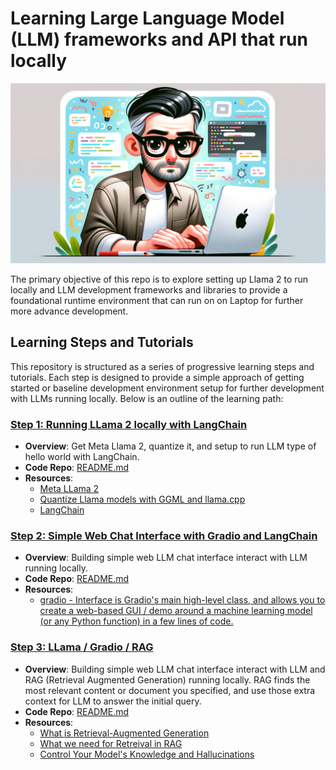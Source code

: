 # Learning Large Language Model (LLM) frameworks and API that run locally

![Engineer Learning LLMs](images/article-toc.png)


The primary objective of this repo is to explore setting up Llama 2 to run locally and LLM development frameworks and libraries to provide a foundational runtime environment that can run on on Laptop for further more advance development.

## Learning Steps and Tutorials

This repository is structured as a series of progressive learning steps and tutorials. Each step is designed to provide a simple approach of getting started or baseline development environment setup for further development with LLMs running locally. Below is an outline of the learning path:

### [Step 1: Running LLama 2 locally with LangChain](step1/README.md)
- **Overview**: Get Meta Llama 2, quantize it, and setup to run LLM type of hello world with LangChain.
- **Code Repo**: [README.md](step1/README.md)
- **Resources**:
  - [Meta LLama 2](https://ai.meta.com/llama/)
  - [Quantize Llama models with GGML and llama.cpp](https://towardsdatascience.com/quantize-llama-models-with-ggml-and-llama-cpp-3612dfbcc172)
  - [LangChain](https://python.langchain.com/docs/get_started/introduction)

### [Step 2: Simple Web Chat Interface with Gradio and LangChain](step2/README.md)
- **Overview**: Building simple web LLM chat interface interact with LLM running locally.
- **Code Repo**: [README.md](step2/README.md)
- **Resources**:
  - [gradio - Interface is Gradio's main high-level class, and allows you to create a web-based GUI / demo around a machine learning model (or any Python function) in a few lines of code.](https://www.gradio.app/docs/interface)


### [Step 3: LLama / Gradio / RAG](step3/README.md)
- **Overview**: Building simple web LLM chat interface interact with LLM and RAG (Retrieval Augmented Generation) running locally. RAG finds the most relevant content or document you specified, and use those extra context for LLM to answer the initial query.
- **Code Repo**: [README.md](step3/README.md)
- **Resources**:
  - [What is Retrieval-Augmented Generation](https://colabdoge.medium.com/what-is-rag-retrieval-augmented-generation-b0afc5dd5e79#:~:text=Retrieval%2Daugmented%20generation%20is%20a,and%20relevance%20of%20generated%20text.)
  - [What we need for Retreival in RAG](https://medium.com/@fvanlitsenburg/what-we-need-for-retrieval-in-rag-retrieval-augmented-generation-506f61f3ca6c)
  - [Control Your Model's Knowledge and Hallucinations](https://medium.com/machine-learning-intuition/retrieval-augmented-generation-rag-control-your-models-knowledge-and-hallucinations-ea3c6345a659)
